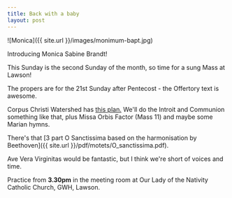 ```yaml
---
title: Back with a baby
layout: post
---
```


![Monica]({{ site.url }}/images/monimum-bapt.jpg)

Introducing Monica Sabine Brandt!

This Sunday is the second Sunday of the month, so time for a sung Mass at Lawson!

The propers are for the 21st Sunday after Pentecost - the Offertory text is awesome.

Corpus Christi Watershed has [this plan.](http://www.ccwatershed.org/blog/2016/oct/7/musical-resources-21st-sunday-after-pentecost/)  We'll do the Introit and Communion something like that, plus Missa Orbis Factor (Mass 11) and maybe some Marian hymns.

There's that [3 part O Sanctissima based on the harmonisation by Beethoven]({{ site.url }}/pdf/motets/O_sanctissima.pdf).

Ave Vera Virginitas would be fantastic, but I think we're short of voices and time.

Practice from **3.30pm** in the meeting room at Our Lady of the Nativity Catholic Church, GWH, Lawson.

